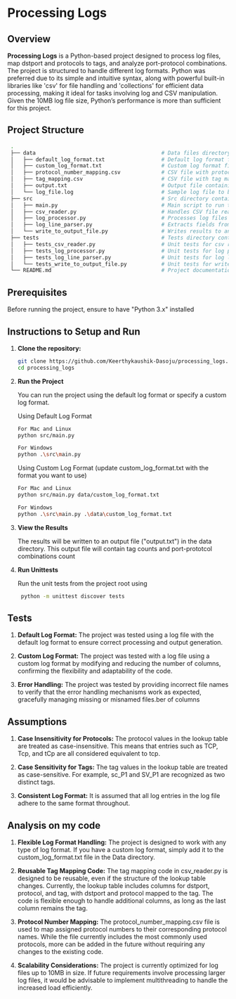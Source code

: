 # Processing Logs

## Overview

**Processing Logs** is a Python-based project designed to process log files, map dstport and protocols to tags, and analyze port-protocol combinations. The project is structured to handle different log formats. Python was preferred due to its simple and intuitive syntax, along with powerful built-in libraries like 'csv' for file handling and 'collections' for efficient data processing, making it ideal for tasks involving log and CSV manipulation. Given the 10MB log file size, Python’s performance is more than sufficient for this project.
    
## Project Structure

   ```bash
    .
    ├── data                                        # Data files directory
    │   ├── default_log_format.txt                  # Default log format file
    │   ├── custom_log_format.txt                   # Custom log format file (optional)
    │   ├── protocol_number_mapping.csv             # CSV file with protocol-to-number mapping
    │   ├── tag_mapping.csv                         # CSV file with tag mapping
    │   ├── output.txt                              # Output file containing final results
    │   └── log_file.log                            # Sample log file to be processed
    ├── src                                         # Src directory containing code files
    │   ├── main.py                                 # Main script to run the project
    │   ├── csv_reader.py                           # Handles CSV file reading and processing
    │   ├── log_processor.py                        # Processes log files and counts occurrences
    │   ├── log_line_parser.py                      # Extracts fields from log lines
    │   └── write_to_output_file.py                 # Writes results to an output file
    ├── tests                                       # Tests directory containing unittest files
    │   ├── tests_csv_reader.py                     # Unit tests for csv reader
    │   ├── tests_log_processor.py                  # Unit tests for log processor
    │   ├── tests_log_line_parser.py                # Unit tests for log line parser
    │   └── tests_write_to_output_file.py           # Unit tests for write to output file
    └── README.md                                   # Project documentation
   ```

## Prerequisites

Before running the project, ensure to have "Python 3.x" installed

## Instructions to Setup and Run

1. **Clone the repository:**

   ```bash
   git clone https://github.com/Keerthykaushik-Dasoju/processing_logs.git
   cd processing_logs

2. **Run the Project**

    You can run the project using the default log format or specify a custom log format.

    Using Default Log Format

    ```bash
    For Mac and Linux
    python src/main.py

    For Windows
    python .\src\main.py
    ```

    Using Custom Log Format (update custom_log_format.txt with the format you want to use)

    ```bash
    For Mac and Linux
    python src/main.py data/custom_log_format.txt

    For Windows
    python .\src\main.py .\data\custom_log_format.txt
    ```

3. **View the Results**

    The results will be written to an output file ("output.txt") in the data directory. This output file will contain tag counts and port-prototcol combinations count

4. **Run Unittests**

    Run the unit tests from the project root using

   ```bash
    python -m unittest discover tests
    ```

## Tests

1. **Default Log Format:** The project was tested using a log file with the default log format to ensure correct processing and output generation.

2. **Custom Log Format:** The project was tested with a log file using a custom log format by modifying and reducing the number of columns, confirming the flexibility and adaptability of the code.

3. **Error Handling:** The project was tested by providing incorrect file names to verify that the error handling mechanisms work as expected, gracefully managing missing or misnamed files.ber of columns

## Assumptions

1. **Case Insensitivity for Protocols:** The protocol values in the lookup table are treated as case-insensitive. This means that entries such as TCP, Tcp, and tCp are all considered equivalent to tcp.

2. **Case Sensitivity for Tags:** The tag values in the lookup table are treated as case-sensitive. For example, sc_P1 and SV_P1 are recognized as two distinct tags.

3. **Consistent Log Format:** It is assumed that all log entries in the log file adhere to the same format throughout.

## Analysis on my code

1. **Flexible Log Format Handling:** The project is designed to work with any type of log format. If you have a custom log format, simply add it to the custom_log_format.txt file in the Data directory.

2. **Reusable Tag Mapping Code:** The tag mapping code in csv_reader.py is designed to be reusable, even if the structure of the lookup table changes. Currently, the lookup table includes columns for dstport, protocol, and tag, with dstport and protocol mapped to the tag. The code is flexible enough to handle additional columns, as long as the last column remains the tag.

3. **Protocol Number Mapping:** The protocol_number_mapping.csv file is used to map assigned protocol numbers to their corresponding protocol names. While the file currently includes the most commonly used protocols, more can be added in the future without requiring any changes to the existing code.

4. **Scalability Considerations:** The project is currently optimized for log files up to 10MB in size. If future requirements involve processing larger log files, it would be advisable to implement multithreading to handle the increased load efficiently.
